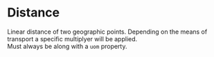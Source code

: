 # Distance

Linear distance of two geographic points. Depending on the means of transport a specific multiplyer will be applied.  
Must always be along with a `uom` property.

